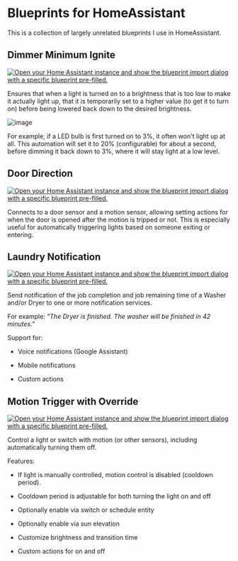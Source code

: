 # Blueprints for HomeAssistant

This is a collection of largely unrelated blueprints I use in HomeAssistant.

## Dimmer Minimum Ignite

[![Open your Home Assistant instance and show the blueprint import dialog with a specific blueprint pre-filled.](https://my.home-assistant.io/badges/blueprint_import.svg)](https://my.home-assistant.io/redirect/blueprint_import/?blueprint_url=https%3A%2F%2Fgithub.com%2Fgregmac%2FHomeAssistant-Blueprints%2Fblob%2Fmain%2Fdimmer_minimum_ignite_level.yaml)

Ensures that when a light is turned on to a brightness that is too low to make it actually light up,
that it is temporarily set to a higher value (to get it to turn on) before being lowered back down
to the desired brightness.

![image](https://user-images.githubusercontent.com/1216375/226121740-e9fbb6fd-39ef-46cd-9392-138ca55a3d71.png)

For example, if a LED bulb is first turned on to 3%, it often won't light up at all. This automation
will set it to 20% (configurable) for about a second, before dimming it back down to 3%, where it
will stay light at a low level.

## Door Direction

[![Open your Home Assistant instance and show the blueprint import dialog with a specific blueprint pre-filled.](https://my.home-assistant.io/badges/blueprint_import.svg)](https://my.home-assistant.io/redirect/blueprint_import/?blueprint_url=https%3A%2F%2Fgithub.com%2Fgregmac%2FHomeAssistant-Blueprints%2Fblob%2Fmain%2Fdoor_direction_trigger.yaml)

Connects to a door sensor and a motion sensor, allowing setting actions
for when the door is opened after the motion is tripped or not. This is
especially useful for automatically triggering lights based on someone
exiting or entering.

## Laundry Notification

[![Open your Home Assistant instance and show the blueprint import dialog with a specific blueprint pre-filled.](https://my.home-assistant.io/badges/blueprint_import.svg)](https://my.home-assistant.io/redirect/blueprint_import/?blueprint_url=https%3A%2F%2Fgithub.com%2Fgregmac%2FHomeAssistant-Blueprints%2Fblob%2Fmain%2Flaundry_notification.yaml)
 
Send notification of the job completion and job remaining time of a Washer and/or Dryer to
one or more notification services.


For example: *"The Dryer is finished. The washer will be finished in 42 minutes."*


Support for:

* Voice notifications (Google Assistant)

* Mobile notifications

* Custom actions


## Motion Trigger with Override

[![Open your Home Assistant instance and show the blueprint import dialog with a specific blueprint pre-filled.](https://my.home-assistant.io/badges/blueprint_import.svg)](https://my.home-assistant.io/redirect/blueprint_import/?blueprint_url=https%3A%2F%2Fgithub.com%2Fgregmac%2FHomeAssistant-Blueprints%2Fblob%2Fmain%2Fmotion_trigger.yaml)

Control a light or switch with motion (or other sensors), including automatically turning them off.

Features:

* If light is manually controlled, motion control is disabled (cooldown period).

* Cooldown period is adjustable for both turning the light on and off

* Optionally enable via switch or schedule entity

* Optionally enable via sun elevation

* Customize brightness and transition time

* Custom actions for on and off

